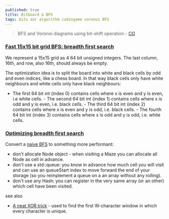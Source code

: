 ```yaml
---
published: true
title: Bitboard & BFS
tags: bits xor algorithm codingame voronoi BFS
---
```

> BFS and Voronoi diagrams using bit-shift operation - [CG](https://tech.io/playgrounds/66330/bfs-and-voronoi-diagrams-using-bit-shift-operations/introduction)

### [Fast 15x15 bit grid BFS: breadth first search](https://tech.io/playgrounds/53455/fast-15x15-bit-grid-bfs-breadth-first-search)

We represent a 15x15 grid as 4 64 bit unsigned integers. The last column, 16th, and row, also 16th, should always be empty.

The optimization idea is to split the board into white and black cells by odd and even indices, like a chess board. In that way black cells only have white neighbours and white cells only have black neighbours:
- The first 64 bit int (index 0) contains cells where x is even and y is even, i.e white cells. - The second 64 bit int (index 1) contains cells where x is odd and y is even, i.e. black cells. - The third 64 bit int (index 2) contains cells where x is even and y is odd, i.e. black cells. - The fourth 64 bit int (index 3) contains cells where x is odd and y is odd, i.e. white cells.

### [Optimizing breadth first search](https://www.codingame.com/playgrounds/38626/optimizing-breadth-first-search)

Convert a [naive BFS](https://chatgpt.com/share/6728aab3-147c-800d-88c4-08e11db1229c) to something more performant:
- don't allocate Node object - when visiting a Maze you can allocate all Node as cell in advance.
- don't use a std::queue: you know in advance how much cell you will visit and can use an queueStart index to move forward the end of your storage (so you reimplement a queue on a an array without any rolling).
- don't use any Hash: you can register in the very same array (or an other) which cell have been visited.


see also
- [A neat XOR trick](https://news.ycombinator.com/item?id=33948060) - used to find the first W-character window in which every character is unique.
